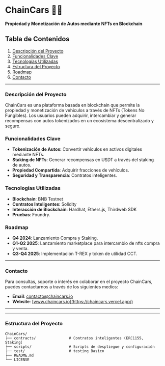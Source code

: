 # ChainCars 🚗🔗
**Propiedad y Monetización de Autos mediante NFTs en Blockchain**

## Tabla de Contenidos
1. [Descripción del Proyecto](#descripción-del-proyecto)
2. [Funcionalidades Clave](#funcionalidades-clave)
3. [Tecnologías Utilizadas](#tecnologías-utilizadas)
4. [Estructura del Proyecto](#estructura-del-proyecto)
5. [Roadmap](#roadmap)
6. [Contacto](#contacto)

---

### Descripción del Proyecto
ChainCars es una plataforma basada en blockchain que permite la propiedad y monetización de vehículos a través de NFTs (Tokens No Fungibles). Los usuarios pueden adquirir, intercambiar y generar recompensas con autos tokenizados en un ecosistema descentralizado y seguro.

### Funcionalidades Clave
- **Tokenización de Autos**: Convertir vehículos en activos digitales mediante NFTs.
- **Staking de NFTs**: Generar recompensas en USDT a través del staking de autos.
- **Propiedad Compartida**: Adquirir fracciones de vehículos.
- **Seguridad y Transparencia**: Contratos inteligentes.

### Tecnologías Utilizadas
- **Blockchain**: BNB Testnet
- **Contratos Inteligentes**: Solidity
- **Interacción de Blockchain**: Hardhat, Ethers.js, Thirdweb SDK
- **Pruebas**: Foundry.

### Roadmap
- **Q4 2024**: Lanzamiento Compra y Staking.
- **Q1-Q2 2025**: Lanzamiento marketplace para intercambio de nfts compra y venta.
- **Q3-Q4 2025**: Implementación T-REX y token de utilidad CCT.

---

### Contacto
Para consultas, soporte o interés en colaborar en el proyecto ChainCars, puedes contactarnos a través de los siguientes medios:

- **Email**: [contacto@chaincars.io](chaincarsar@gmai.com)
- **Website**: [www.chaincars.io](https://chaincars.vercel.app/)
---

---

### Estructura del Proyecto
```plaintext
ChainCars/
├── contracts/               # Contratos inteligentes (ERC1155, Staking)
├── scripts/                 # Scripts de despliegue y configuración
├── test/                    # testing Basico
├── README.md
└── LICENSE

